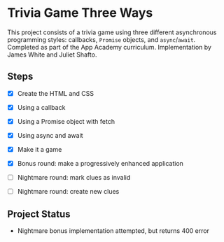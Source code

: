 # Trivia Game Three Ways
This project consists of a trivia game using three different asynchronous programming styles: callbacks, `Promise` objects, and `async`/`await`. Completed as part of the App Academy curriculum. Implementation by James White and Juliet Shafto.

## Steps
- [x] Create the HTML and CSS
- [x] Using a callback
- [x] Using a Promise object with fetch
- [x] Using async and await
- [x] Make it a game
- [x] Bonus round: make a progressively enhanced application
- [ ] Nightmare round: mark clues as invalid
- [ ] Nightmare round: create new clues


## Project Status
- Nightmare bonus implementation attempted, but returns 400 error
